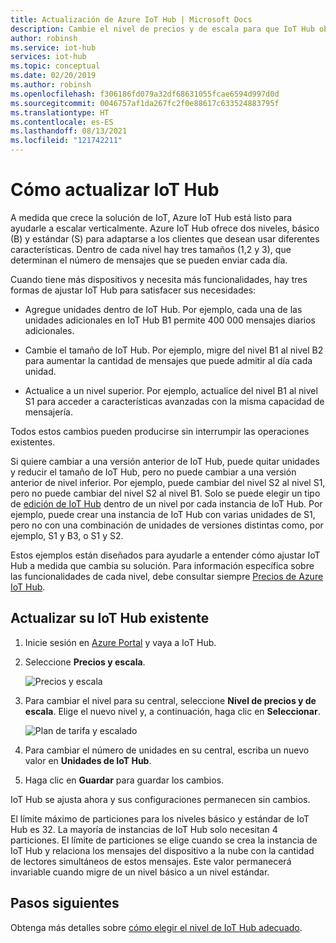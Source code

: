```yaml
---
title: Actualización de Azure IoT Hub | Microsoft Docs
description: Cambie el nivel de precios y de escala para que IoT Hub obtenga más funcionalidades de administración de dispositivos y mensajería.
author: robinsh
ms.service: iot-hub
services: iot-hub
ms.topic: conceptual
ms.date: 02/20/2019
ms.author: robinsh
ms.openlocfilehash: f306186fd079a32df68631055fcae6594d997d0d
ms.sourcegitcommit: 0046757af1da267fc2f0e88617c633524883795f
ms.translationtype: HT
ms.contentlocale: es-ES
ms.lasthandoff: 08/13/2021
ms.locfileid: "121742211"
---
```

# <a name="how-to-upgrade-your-iot-hub"></a>Cómo actualizar IoT Hub

A medida que crece la solución de IoT, Azure IoT Hub está listo para ayudarle a escalar verticalmente. Azure IoT Hub ofrece dos niveles, básico (B) y estándar (S) para adaptarse a los clientes que desean usar diferentes características. Dentro de cada nivel hay tres tamaños (1,2 y 3), que determinan el número de mensajes que se pueden enviar cada día.

Cuando tiene más dispositivos y necesita más funcionalidades, hay tres formas de ajustar IoT Hub para satisfacer sus necesidades:

* Agregue unidades dentro de IoT Hub. Por ejemplo, cada una de las unidades adicionales en IoT Hub B1 permite 400 000 mensajes diarios adicionales.

* Cambie el tamaño de IoT Hub. Por ejemplo, migre del nivel B1 al nivel B2 para aumentar la cantidad de mensajes que puede admitir al día cada unidad.

* Actualice a un nivel superior. Por ejemplo, actualice del nivel B1 al nivel S1 para acceder a características avanzadas con la misma capacidad de mensajería.

Todos estos cambios pueden producirse sin interrumpir las operaciones existentes.

Si quiere cambiar a una versión anterior de IoT Hub, puede quitar unidades y reducir el tamaño de IoT Hub, pero no puede cambiar a una versión anterior de nivel inferior. Por ejemplo, puede cambiar del nivel S2 al nivel S1, pero no puede cambiar del nivel S2 al nivel B1. Solo se puede elegir un tipo de [edición de IoT Hub](https://azure.microsoft.com/pricing/details/iot-hub/) dentro de un nivel por cada instancia de IoT Hub. Por ejemplo, puede crear una instancia de IoT Hub con varias unidades de S1, pero no con una combinación de unidades de versiones distintas como, por ejemplo, S1 y B3, o S1 y S2.

Estos ejemplos están diseñados para ayudarle a entender cómo ajustar IoT Hub a medida que cambia su solución. Para información específica sobre las funcionalidades de cada nivel, debe consultar siempre [Precios de Azure IoT Hub](https://azure.microsoft.com/pricing/details/iot-hub/).

## <a name="upgrade-your-existing-iot-hub"></a>Actualizar su IoT Hub existente

1. Inicie sesión en [Azure Portal](https://portal.azure.com/) y vaya a IoT Hub.

2. Seleccione **Precios y escala**.

   ![Precios y escala](./media/iot-hub-upgrade/pricing-scale.png)

3. Para cambiar el nivel para su central, seleccione **Nivel de precios y de escala**. Elige el nuevo nivel y, a continuación, haga clic en **Seleccionar**.

   ![Plan de tarifa y escalado](./media/iot-hub-upgrade/select-tier.png)

4. Para cambiar el número de unidades en su central, escriba un nuevo valor en **Unidades de IoT Hub**.

5. Haga clic en **Guardar** para guardar los cambios.

IoT Hub se ajusta ahora y sus configuraciones permanecen sin cambios.

El límite máximo de particiones para los niveles básico y estándar de IoT Hub es 32. La mayoría de instancias de IoT Hub solo necesitan 4 particiones. El límite de particiones se elige cuando se crea la instancia de IoT Hub y relaciona los mensajes del dispositivo a la nube con la cantidad de lectores simultáneos de estos mensajes. Este valor permanecerá invariable cuando migre de un nivel básico a un nivel estándar.

## <a name="next-steps"></a>Pasos siguientes

Obtenga más detalles sobre [cómo elegir el nivel de IoT Hub adecuado](iot-hub-scaling.md).